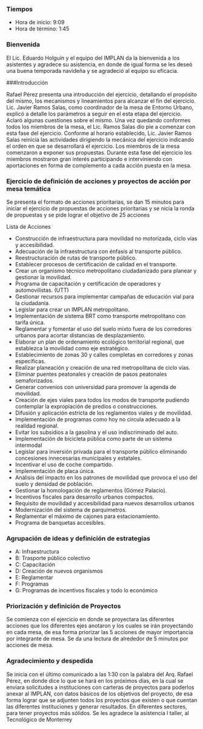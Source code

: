 ### Tiempos

* Hora de inicio: 9:09
* Hora de término: 1:45

### Bienvenida
El Lic. Eduardo Holguín y el equipo del IMPLAN da la bienvenida a los asistentes y agradece su asistencia, en donde  de igual forma se les deseó una buena temporada navideña y se agradeció al equipo su eficacia.

###Introducción

Rafael Pérez presenta una introducción del ejercicio, detallando el propósito del mismo, los mecanismos y lineamientos para alcanzar el fin del ejercicio. Lic. Javier Ramos Salas, como coordinador de la mesa de Entorno Urbano, explicó a detalle los parámetros a seguir en el esta etapa del ejercicio. Aclaró algunas cuestiones sobre el mismo. Una vez quedando conformes todos los miembros de la mesa, el Lic. Ramos Salas dio pie a comenzar con esta fase del ejercicio. Conforme al horario establecido, Lic. Javier Ramos Salas reinicia las actividades dirigiendo la mecánica del ejercicio indicando el orden en que se desarrollará el ejercicio. Los miembros de la mesa comenzaron a exponer sus propuestas. Durante esta fase del ejercicio los miembros mostraron gran interés participando e interviniendo con aportaciones en forma de complemento a cada acción puesta en la mesa. 

### Ejercicio de definición de acciones y proyectos de acción por mesa temática 

Se presenta el formato de acciones prioritarias, se dan 15 minutos para iniciar el ejercicio de  propuestas de acciones prioritarias  y se nicia la ronda de propuestas y se pide lograr el objetivo de 25 acciones  

Lista de Acciones

*  Construcción de infraestructura para movilidad no motorizada, ciclo vías y accesibilidad. 	
*  Adecuación de la infraestructura con énfasis al transporte público. 	
*  Reestructuración de rutas de transporte público. 	
*  Establecer procesos de certificación de calidad en el transporte. 	
*  Crear un organismo  técnico metropolitano ciudadanizado para planear y gestionar la movilidad. 	
*  Programa de capacitación y certificación de operadores y automovilistas. (UTT)	
*  Gestionar recursos para implementar campañas de educación vial para la ciudadanía.	
*  Legislar para crear un IMPLAN metropolitano. 	
*  Implementación de sistema BRT como transporte metropolitano con tarifa única. 	
*  Reglamentar y fomentar el uso del suelo mixto fuera de los corredores urbanos para acortar distancias de desplazamiento. 	
*  Elaborar  un plan de ordenamiento ecológico  territorial regional, que establezca la movilidad como eje estratégico. 	
*  Establecimiento de zonas 30 y calles completas  en corredores y zonas específicas.  	
*  Realizar  planeación y creación de una  red metropolitana de ciclo vías.	
*  Eliminar  puentes peatonales y creación de pasos peatonales semaforizados. 	
*  Generar convenios con universidad para promover la agenda de movilidad. 	
*  Creación de ejes viales  para todos los modos de transporte pudiendo contemplar la expropiación de predios o construcciones. 	
*  Difusión y aplicación estricta de los reglamentos viales y de movilidad.	
*  Implementación de programas como hoy no circula adecuado a la realidad regional. 	
*  Evitar los subsidios a la gasolina y el uso indiscriminado del auto. 	
*  Implementación de bicicleta pública como parte de un sistema intermodal 	
*  Legislar para inversión privada para el transporte público eliminando concesiones innecesarias municipales y estatales.	
*  Incentivar el uso  de coche compartido.	
*  Implementación de placa única. 	
*  Análisis del impacto en los patrones de movilidad que provoca el uso del suelo y densidad de población.	
*  Gestionar la homologación de reglamentos (Gómez Palacio). 	
*  Incentivos fiscales para desarrollo urbanos compactos.	
*  Requisito de movilidad y accesibilidad para nuevos desarrollos urbanos	
*  Modernización del sistema de parquímetros. 	
*  Reglamentar el máximo de cajones para estacionamiento. 	
*  Programa de banquetas accesibles. 


### Agrupación de ideas y definición de estrategias

* A: Infraestructura
* B: Trasporte público colectivo
* C: Capacitación
* D: Creación de nuevos organismos 
* E: Reglamentar
* F: Programas 
* G: Programas de incentivos fiscales y todo lo económico


### Priorización y definición de Proyectos

Se comienza con el ejercicio en donde se proyectara las diferentes acciones que los diferentes ejes anotaron y los cuales se irán proyectando en cada mesa, de esa forma priorizar las 5 acciones de mayor importancia por integrante de mesa. Se da una lectura de alrededor de 5 minutos por acciones de mesa.

### Agradecimiento y despedida

Se inicia con el último comunicado a las 1:30 con la palabra del Arq. Rafael Pérez, en donde dice lo que se hará en los próximos días, en la cual se enviara solicitudes a instituciones con carteras de proyectos para poderlos anexar al IMPLAN, con datos básicos de los objetivos del proyecto, de esa forma lograr que se adjunten todos los proyectos que existen o que cuentan las diferentes instituciones y generar resultados. En diferentes sectores, para tener proyectos más sólidos.  Se les agradece la asistencia l taller, al Tecnológico de Monterrey
